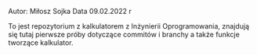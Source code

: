Autor: Miłosz Sojka
Data 09.02.2022 r



To jest repozytorium z kalkulatorem z Inżynierii Oprogramowania,
znajdują się tutaj pierwsze próby dotyczące commitów i branchy a także funkcje tworzące kalkulator.